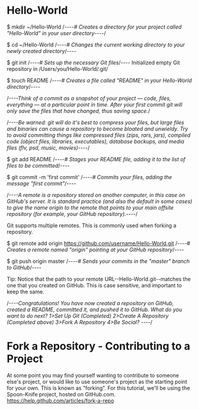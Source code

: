 Hello-World
===========

$ mkdir ~/Hello-World
/*----# Creates a directory for your project called "Hello-World" in your user directory----*/

$ cd ~/Hello-World
/*----# Changes the current working directory to your newly created directory*/----

$ git init
/*----# Sets up the necessary Git files*/----
Initialized empty Git repository in /Users/you/Hello-World/.git/

$ touch README
/*----# Creates a file called "README" in your Hello-World directory*/----

/*----Think of a commit as a snapshot of your project — code, files, everything — at a particular point in time. After your first commit git will only save the files that have changed, thus saving space.*/

/*----Be warned: git will do it's best to compress your files, but large files and binaries can cause a repository to become bloated and unwieldy. Try to avoid committing things like compressed files (zips, rars, jars), compiled code (object files, libraries, executables), database backups, and media files (flv, psd, music, movies)----*/ 

$ git add README
/*----# Stages your README file, adding it to the list of files to be committed*/----

$ git commit -m 'first commit'
/*----# Commits your files, adding the message "first commit"*/----


/*----A remote is a repository stored on another computer, in this case on GitHub's server. It is standard practice (and also the default in some cases) to give the name origin to the remote that points to your main offsite repository (for example, your GitHub repository).----*/

Git supports multiple remotes. This is commonly used when forking a repository.

$ git remote add origin https://github.com/username/Hello-World.git
/*----# Creates a remote named "origin" pointing at your GitHub repository*/----

$ git push origin master
/*----# Sends your commits in the "master" branch to GitHub*/----

Tip: Notice that the path to your remote URL--Hello-World.git--matches the one that you created on GitHub. This is case sensitive, and important to keep the same.

/*----Congratulations! You have now created a repository on GitHub, created a README, committed it, and pushed it to GitHub. What do you want to do next? 1>Set Up Git (Completed) 2>Create A Repository (Completed above) 3>Fork A Repository 4>Be Social? ----*/

Fork a Repository - Contributing to a Project
=============================================

At some point you may find yourself wanting to contribute to someone else's project, or would like to use someone's project as the starting point for your own. This is known as "forking". For this tutorial, we'll be using the Spoon-Knife project, hosted on GitHub.com. https://help.github.com/articles/fork-a-repo

